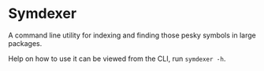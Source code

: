 # Symdexer

A command line utility for indexing and finding those pesky symbols in large packages.

Help on how to use it can be viewed from the CLI, run `symdexer -h`.


